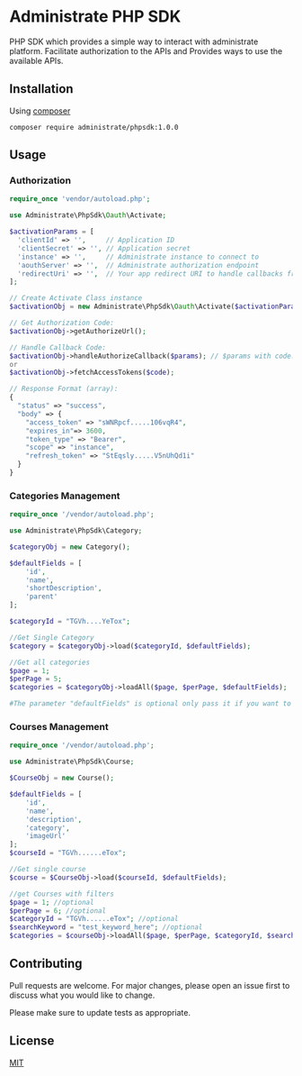 # Administrate PHP SDK

PHP SDK which provides a simple way to interact with administrate platform.
Facilitate authorization to the APIs and Provides ways to use the available APIs.

## Installation

Using [composer](https://getcomposer.org/)

```composer
composer require administrate/phpsdk:1.0.0
```

## Usage

### Authorization
```php
require_once 'vendor/autoload.php';

use Administrate\PhpSdk\Oauth\Activate;

$activationParams = [
  'clientId' => '',     // Application ID
  'clientSecret' => '', // Application secret
  'instance' => '',     // Administrate instance to connect to
  'aouthServer' => '',  // Administrate authorization endpoint
  'redirectUri' => '',  // Your app redirect URI to handle callbacks from api
];

// Create Activate Class instance
$activationObj = new Administrate\PhpSdk\Oauth\Activate($activationParams);

// Get Authorization Code:
$activationObj->getAuthorizeUrl();

// Handle Callback Code:
$activationObj->handleAuthorizeCallback($params); // $params with code.
or
$activationObj->fetchAccessTokens($code);

// Response Format (array):
{
  "status" => "success",
  "body" => {
    "access_token" => "sWNRpcf.....106vqR4",
    "expires_in"=> 3600,
    "token_type" => "Bearer",
    "scope" => "instance",
    "refresh_token" => "StEqsly.....V5nUhQd1i"
  }
}
```

### Categories Management
```php
require_once '/vendor/autoload.php';

use Administrate\PhpSdk\Category;

$categoryObj = new Category();

$defaultFields = [
    'id', 
    'name', 
    'shortDescription', 
    'parent'
];

$categoryId = "TGVh....YeTox";

//Get Single Category
$category = $categoryObj->load($categoryId, $defaultFields);

//Get all categories
$page = 1;
$perPage = 5;
$categories = $categoryObj->loadAll($page, $perPage, $defaultFields);

#The parameter "defaultFields" is optional only pass it if you want to change the fields
```

### Courses Management
```php
require_once '/vendor/autoload.php';

use Administrate\PhpSdk\Course;

$CourseObj = new Course();

$defaultFields = [
    'id', 
    'name', 
    'description', 
    'category', 
    'imageUrl'
];
$courseId = "TGVh......eTox";

//Get single course
$course = $CourseObj->load($courseId, $defaultFields);

//get Courses with filters
$page = 1; //optional
$perPage = 6; //optional
$categoryId = "TGVh......eTox"; //optional
$searchKeyword = "test_keyword_here"; //optional
$categories = $courseObj->loadAll($page, $perPage, $categoryId, $searchkeyword, $defaultFields);

```

## Contributing
Pull requests are welcome. For major changes, please open an issue first to discuss what you would like to change.

Please make sure to update tests as appropriate.

## License
[MIT](https://choosealicense.com/licenses/mit/)